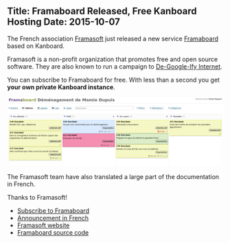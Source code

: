 Title: Framaboard Released, Free Kanboard Hosting
Date: 2015-10-07
---

The French association [Framasoft](http://framasoft.org/) just released a new service [Framaboard](https://framaboard.org/) based on Kanboard.

Framasoft is a non-profit organization that promotes free and open source software. They are also known to run a campaign to [De-Google-Ify Internet](http://degooglisons-internet.org). 

You can subscribe to Framaboard for free.
With less than a second you get **your own private Kanboard instance**.

![Framaboard](/screenshots/news/framasoft/framaboard.png)

The Framasoft team have also translated a large part of the documentation in French.

Thanks to Framasoft!

- [Subscribe to Framaboard](https://framaboard.org/)
- [Announcement in French](http://framablog.org/2015/10/07/framaboard-les-libristes-ont-reinvente-le-tableau-blanc-mais-en-mieux/)
- [Framasoft website](http://framasoft.org/)
- [Framaboard source code](https://git.framasoft.org/marien.fressinaud/Framaboard/)